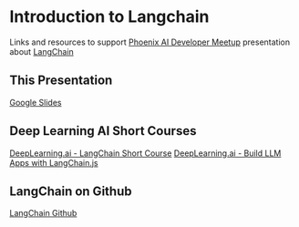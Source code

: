 # Introduction to Langchain
Links and resources to support [Phoenix AI Developer Meetup](https://www.meetup.com/phx-ai-devs/events/298473066/) presentation about [LangChain](https://github.com/langchain-ai)

## This Presentation
[Google Slides](https://docs.google.com/presentation/d/1aISvReEOqPJUQriy9bBJnHixW6N16W41GnuhoDzzjXo/edit?usp=sharing)

## Deep Learning AI Short Courses
[DeepLearning.ai - LangChain Short Course](https://learn.deeplearning.ai/langchain)
[DeepLearning.ai - Build LLM Apps with LangChain.js](https://learn.deeplearning.ai/build-llm-apps-with-langchain-js)

## LangChain on Github
[LangChain Github](https://github.com/langchain-ai)

